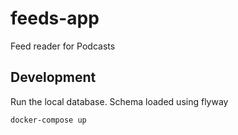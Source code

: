 # feeds-app
Feed reader for Podcasts

## Development

Run the local database. Schema loaded using flyway

```shell
docker-compose up
```